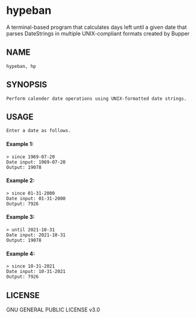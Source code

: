 # hypeban

A terminal-based program that calculates days left until a given date that parses DateStrings
in multiple UNIX-compliant formats created by Bupper

## NAME
    hypeban, hp

## SYNOPSIS
    Perform calender date operations using UNIX-formatted date strings.

## USAGE
    Enter a date as follows.

#### Example 1:
    > since 1969-07-20
    Date input: 1969-07-20
    Output: 19078

#### Example 2:
    > since 01-31-2000
    Date input: 01-31-2000
    Output: 7926

#### Example 3:
    > until 2021-10-31
    Date input: 2021-10-31
    Output: 19078

#### Example 4:
    > since 10-31-2021
    Date input: 10-31-2021
    Output: 7926

## LICENSE
GNU GENERAL PUBLIC LICENSE v3.0